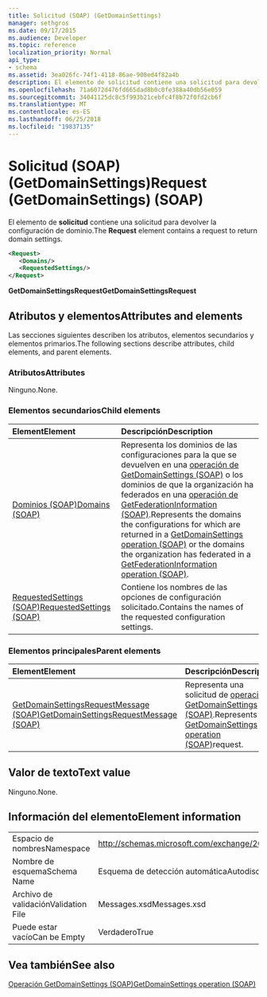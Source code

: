 ```yaml
---
title: Solicitud (SOAP) (GetDomainSettings)
manager: sethgros
ms.date: 09/17/2015
ms.audience: Developer
ms.topic: reference
localization_priority: Normal
api_type:
- schema
ms.assetid: 3ea026fc-74f1-4118-86ae-908ed4f82a4b
description: El elemento de solicitud contiene una solicitud para devolver la configuración de dominio.
ms.openlocfilehash: 71a6072d476fd665dad8b0c0fe388a40db56e059
ms.sourcegitcommit: 34041125dc8c5f993b21cebfc4f8b72f0fd2cb6f
ms.translationtype: MT
ms.contentlocale: es-ES
ms.lasthandoff: 06/25/2018
ms.locfileid: "19837135"
---
```

# <a name="request-getdomainsettings-soap"></a><span data-ttu-id="b94b6-103">Solicitud (SOAP) (GetDomainSettings)</span><span class="sxs-lookup"><span data-stu-id="b94b6-103">Request (GetDomainSettings) (SOAP)</span></span>

<span data-ttu-id="b94b6-104">El elemento de **solicitud** contiene una solicitud para devolver la configuración de dominio.</span><span class="sxs-lookup"><span data-stu-id="b94b6-104">The **Request** element contains a request to return domain settings.</span></span> 
  
```xml
<Request>
   <Domains/>
   <RequestedSettings/>
</Request>
```

 <span data-ttu-id="b94b6-105">**GetDomainSettingsRequest**</span><span class="sxs-lookup"><span data-stu-id="b94b6-105">**GetDomainSettingsRequest**</span></span>
## <a name="attributes-and-elements"></a><span data-ttu-id="b94b6-106">Atributos y elementos</span><span class="sxs-lookup"><span data-stu-id="b94b6-106">Attributes and elements</span></span>

<span data-ttu-id="b94b6-107">Las secciones siguientes describen los atributos, elementos secundarios y elementos primarios.</span><span class="sxs-lookup"><span data-stu-id="b94b6-107">The following sections describe attributes, child elements, and parent elements.</span></span>
  
### <a name="attributes"></a><span data-ttu-id="b94b6-108">Atributos</span><span class="sxs-lookup"><span data-stu-id="b94b6-108">Attributes</span></span>

<span data-ttu-id="b94b6-109">Ninguno.</span><span class="sxs-lookup"><span data-stu-id="b94b6-109">None.</span></span>
  
### <a name="child-elements"></a><span data-ttu-id="b94b6-110">Elementos secundarios</span><span class="sxs-lookup"><span data-stu-id="b94b6-110">Child elements</span></span>

|<span data-ttu-id="b94b6-111">**Element**</span><span class="sxs-lookup"><span data-stu-id="b94b6-111">**Element**</span></span>|<span data-ttu-id="b94b6-112">**Descripción**</span><span class="sxs-lookup"><span data-stu-id="b94b6-112">**Description**</span></span>|
|:-----|:-----|
|[<span data-ttu-id="b94b6-113">Dominios (SOAP)</span><span class="sxs-lookup"><span data-stu-id="b94b6-113">Domains (SOAP)</span></span>](domains-soap.md) <br/> |<span data-ttu-id="b94b6-114">Representa los dominios de las configuraciones para la que se devuelven en una [operación de GetDomainSettings (SOAP)](getdomainsettings-operation-soap.md) o los dominios de que la organización ha federados en una [operación de GetFederationInformation (SOAP)](getfederationinformation-operation-soap.md).</span><span class="sxs-lookup"><span data-stu-id="b94b6-114">Represents the domains the configurations for which are returned in a [GetDomainSettings operation (SOAP)](getdomainsettings-operation-soap.md) or the domains the organization has federated in a [GetFederationInformation operation (SOAP)](getfederationinformation-operation-soap.md).</span></span>  <br/> |
|[<span data-ttu-id="b94b6-115">RequestedSettings (SOAP)</span><span class="sxs-lookup"><span data-stu-id="b94b6-115">RequestedSettings (SOAP)</span></span>](requestedsettings-soap.md) <br/> |<span data-ttu-id="b94b6-116">Contiene los nombres de las opciones de configuración solicitado.</span><span class="sxs-lookup"><span data-stu-id="b94b6-116">Contains the names of the requested configuration settings.</span></span>  <br/> |
   
### <a name="parent-elements"></a><span data-ttu-id="b94b6-117">Elementos principales</span><span class="sxs-lookup"><span data-stu-id="b94b6-117">Parent elements</span></span>

|<span data-ttu-id="b94b6-118">**Element**</span><span class="sxs-lookup"><span data-stu-id="b94b6-118">**Element**</span></span>|<span data-ttu-id="b94b6-119">**Descripción**</span><span class="sxs-lookup"><span data-stu-id="b94b6-119">**Description**</span></span>|
|:-----|:-----|
|[<span data-ttu-id="b94b6-120">GetDomainSettingsRequestMessage (SOAP)</span><span class="sxs-lookup"><span data-stu-id="b94b6-120">GetDomainSettingsRequestMessage (SOAP)</span></span>](getdomainsettingsrequestmessage-soap.md) <br/> |<span data-ttu-id="b94b6-121">Representa una solicitud de [operación GetDomainSettings (SOAP)](getdomainsettings-operation-soap.md).</span><span class="sxs-lookup"><span data-stu-id="b94b6-121">Represents a [GetDomainSettings operation (SOAP)](getdomainsettings-operation-soap.md)request.</span></span>  <br/> |
   
## <a name="text-value"></a><span data-ttu-id="b94b6-122">Valor de texto</span><span class="sxs-lookup"><span data-stu-id="b94b6-122">Text value</span></span>

<span data-ttu-id="b94b6-123">Ninguno.</span><span class="sxs-lookup"><span data-stu-id="b94b6-123">None.</span></span>
  
## <a name="element-information"></a><span data-ttu-id="b94b6-124">Información del elemento</span><span class="sxs-lookup"><span data-stu-id="b94b6-124">Element information</span></span>

|||
|:-----|:-----|
|<span data-ttu-id="b94b6-125">Espacio de nombres</span><span class="sxs-lookup"><span data-stu-id="b94b6-125">Namespace</span></span>  <br/> |http://schemas.microsoft.com/exchange/2010/Autodiscover  <br/> |
|<span data-ttu-id="b94b6-126">Nombre de esquema</span><span class="sxs-lookup"><span data-stu-id="b94b6-126">Schema Name</span></span>  <br/> |<span data-ttu-id="b94b6-127">Esquema de detección automática</span><span class="sxs-lookup"><span data-stu-id="b94b6-127">Autodiscover schema</span></span>  <br/> |
|<span data-ttu-id="b94b6-128">Archivo de validación</span><span class="sxs-lookup"><span data-stu-id="b94b6-128">Validation File</span></span>  <br/> |<span data-ttu-id="b94b6-129">Messages.xsd</span><span class="sxs-lookup"><span data-stu-id="b94b6-129">Messages.xsd</span></span>  <br/> |
|<span data-ttu-id="b94b6-130">Puede estar vacío</span><span class="sxs-lookup"><span data-stu-id="b94b6-130">Can be Empty</span></span>  <br/> |<span data-ttu-id="b94b6-131">Verdadero</span><span class="sxs-lookup"><span data-stu-id="b94b6-131">True</span></span>  <br/> |
   
## <a name="see-also"></a><span data-ttu-id="b94b6-132">Vea también</span><span class="sxs-lookup"><span data-stu-id="b94b6-132">See also</span></span>



[<span data-ttu-id="b94b6-133">Operación GetDomainSettings (SOAP)</span><span class="sxs-lookup"><span data-stu-id="b94b6-133">GetDomainSettings operation (SOAP)</span></span>](getdomainsettings-operation-soap.md)

